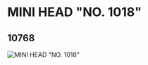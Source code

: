 # MINI HEAD "NO. 1018"
## 10768
![MINI HEAD "NO. 1018"](https://lc-www-live-s.legocdn.com/media/bricks/5/2/6006811.jpg)